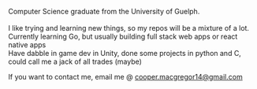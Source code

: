 Computer Science graduate from the University of Guelph.<br>
 <br>
I like trying and learning new things, so my repos will be a mixture of a lot.<br>
Currently learning Go, but usually building full stack web apps or react native apps<br>
Have dabble in game dev in Unity, done some projects in python and C, could call me a jack of all trades (maybe)<br>

If you want to contact me, email me @ cooper.macgregor14@gmail.com<br>



